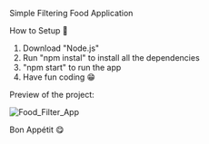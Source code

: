 Simple Filtering Food Application

How to Setup 👀
  1.  Download "Node.js"
  2. Run "npm instal" to install all the dependencies
  3. "npm start" to run the app
  4. Have fun coding 😁
 
 Preview of the project: 
 
 ![Food_Filter_App](https://user-images.githubusercontent.com/118524301/225770956-db9271ad-7738-459c-afd3-15f9e4d96c82.png)

Bon Appétit 😋
